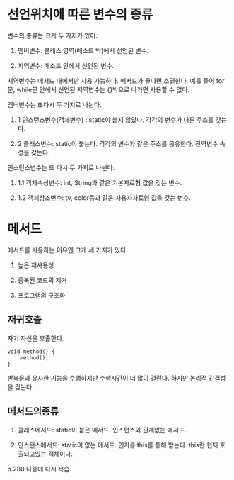 # 선언위치에 따른 변수의 종류

변수의 종류는 크게 두 가지가 있다.

1. 멤버변수: 클래스 영역(메소드 밖)에서 선언된 변수.

2. 지역변수: 메소드 안에서 선언된 변수.

지역변수는 메서드 내에서만 사용 가능하다. 메서드가 끝나면 소멸한다. 예를 들어 for문, while문 안에서 선언된 지역변수는 {}밖으로 나가면 사용할 수 없다.

멤버변수는 또다시 두 가지로 나뉜다.

1. 1 인스턴스변수(객체변수) : static이 붙지 않았다. 각각의 변수가 다른 주소를 갖는다.

1. 2 클래스변수: static이 붙는다. 각각의 변수가 같은 주소를 공유한다. 전역변수 속성을 갖는다.

인스턴스변수는 또 다시 두 가지로 나뉜다.

1. 1.1 객체속성변수: int, String과 같은 기본자료형 값을 갖는 변수.


1. 1.2 객체참조변수: tv, color등과 같은 사용자자료형 값을 갖는 변수.


# 메서드

메서드를 사용하는 이유엔 크게 세 가지가 있다.

1. 높은 재사용성

2. 중복된 코드의 제거

3. 프로그램의 구조화

## 재귀호출

자기 자신을 호출한다.

    void method() {
        method();
    }

반복문과 유사한 기능을 수행하지만 수행시간이 더 많이 걸린다. 하지만 논리적 간결성을 갖는다.

## 메서드의종류

1. 클래스메서드: static이 붙은 메서드. 인스턴스와 관계없는 메서드.

2. 인스턴스메서드: static이 없는 메서드. 인자를 this를 통해 받는다. this란 현재 호출되고있는 객체이다.

p.280 나중에 다시 복습.
